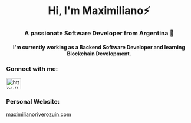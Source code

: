 <h1 align="center">Hi, I'm Maximiliano⚡ </h1>
<h3 align="center">A passionate Software Developer from Argentina 🚀 </h3>
<h4 align="center">I'm currently working as a Backend Software Developer and learning Blockchain Development.</h4>



<h3 align="left">Connect with me:</h3>
<p align="left">
<a href="https://www.linkedin.com/in/maximiliano-rivero-zuin/" target="blank"><img align="center" src="https://raw.githubusercontent.com/rahuldkjain/github-profile-readme-generator/master/src/images/icons/Social/linked-in-alt.svg" alt="https://www.linkedin.com/in/maximiliano-rivero-zuin/" height="30" width="40" /></a>
</p>

<h3 align="left">Personal Website:</h3> <a href="https://maximilianoriverozuin.com/" target="_blank">maximilianoriverozuin.com</a>
